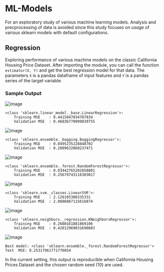 # ML-Models
For an exploratory study of various machine learning models. Analysis and precprocessing of data is avoided since this study focuses on *usage* of various sklearn models with default configurations.

## Regression
Exploring performance of various machine models on the classic California Housing Price Dataset.
After importing the module, you can call the function `estimator(X, Y)` and get the best regression model for that data.
The parameters `X` is a pandas dataframe of input features and `Y` is a pandas series of the target variable.

### Sample Output

![image](https://user-images.githubusercontent.com/51118633/159784912-aebb2345-38f0-421d-ab52-b035f144b52c.png)
```
<class 'sklearn.linear_model._base.LinearRegression'>:
	Training MSE	: 0.4415847034707834
	Validation MSE	: 0.46836770999839755

```
![image](https://user-images.githubusercontent.com/51118633/159785276-360dc152-fe95-45c6-a197-0a016911ab1e.png)
```
<class 'sklearn.ensemble._bagging.BaggingRegressor'>:
	Training MSE	: 0.0495235228848702
	Validation MSE	: 0.2809632860237471 

```
![image](https://user-images.githubusercontent.com/51118633/159785399-735a9e9f-d5e2-4ae9-9878-b57158a10aa7.png)
```
<class 'sklearn.ensemble._forest.RandomForestRegressor'>:
	Training MSE	: 0.03442765202858801
	Validation MSE	: 0.25679743116303017 

```
![image](https://user-images.githubusercontent.com/51118633/159785523-449efd12-b391-4016-aead-38e3be120aaf.png)
```
<class 'sklearn.svm._classes.LinearSVR'>:
	Training MSE	: 2.126105308335331
	Validation MSE	: 2.0886867115616874  

```
![image](https://user-images.githubusercontent.com/51118633/159785609-416a68a0-724d-43e2-b53d-1339b6257c2d.png)
```
<class 'sklearn.neighbors._regression.KNeighborsRegressor'>:
	Training MSE	: 0.2680161881869106
	Validation MSE	: 0.42012969031690883

```
![image](https://user-images.githubusercontent.com/51118633/159785982-119b2a40-396c-4966-b28e-5fee87ef2ecf.png)
```
Best model: <class 'sklearn.ensemble._forest.RandomForestRegressor'>
Test  MSE: 0.25317961771776054
```
In the current setting, this output is reproducible when California Housing Prices Dataset and the chosen random seed (10) are used.
